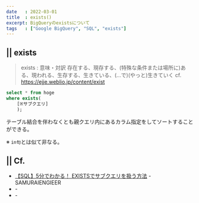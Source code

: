 ```yaml
---
date   : 2022-03-01
title  : exists()
excerpt: BigQueryのexistsについて
tags   : ["Google BigQuery", "SQL", "exists"]
---
```


## || exists

> exists : 意味・対訳
> 存在する、現存する、(特殊な条件または場所に)ある、現われる、生存する、生きている、(…で)(やっと)生きていく
> cf. https://ejje.weblio.jp/content/exist

```sql
select * from hoge
where exists(
    [※サブクエリ]
    );
```
テーブル結合を伴わなくとも親クエリ内にあるカラム指定をしてソートすることができる。

※ `in句`とは似て非なる。


## || Cf.
+ [【SQL】5分でわかる！ EXISTSでサブクエリを扱う方法](https://www.sejuku.net/blog/73615) - SAMURAIENGIEER
+ []() - 
+ []() - 

